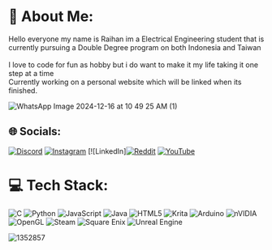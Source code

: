 # 💫 About Me:
Hello everyone my name is Raihan im a Electrical Engineering student that is currently pursuing a Double Degree program on both Indonesia and Taiwan<br><br>I love to code for fun as hobby but i do want to make it my life taking it one step at a time <br>Currently working on a personal website which will be linked when its finished.

![WhatsApp Image 2024-12-16 at 10 49 25 AM (1)](https://github.com/user-attachments/assets/29946e0b-43e2-4dc0-8866-12f0f66a3ba1)

## 🌐 Socials:
[![Discord](https://img.shields.io/badge/Discord-%237289DA.svg?logo=discord&logoColor=white)](https://discord.gg/reita.) [![Instagram](https://img.shields.io/badge/Instagram-%23E4405F.svg?logo=Instagram&logoColor=white)](https://instagram.com/re1ltas) [![LinkedIn][![Reddit](https://img.shields.io/badge/Reddit-%23FF4500.svg?logo=Reddit&logoColor=white)](https://reddit.com/user/u/Sure_Club2353) [![YouTube](https://img.shields.io/badge/YouTube-%23FF0000.svg?logo=YouTube&logoColor=white)](https://youtube.com/@@reiltas5157) 

# 💻 Tech Stack:
![C](https://img.shields.io/badge/c-%2300599C.svg?style=for-the-badge&logo=c&logoColor=white) ![Python](https://img.shields.io/badge/python-3670A0?style=for-the-badge&logo=python&logoColor=ffdd54) ![JavaScript](https://img.shields.io/badge/javascript-%23323330.svg?style=for-the-badge&logo=javascript&logoColor=%23F7DF1E) ![Java](https://img.shields.io/badge/java-%23ED8B00.svg?style=for-the-badge&logo=openjdk&logoColor=white) ![HTML5](https://img.shields.io/badge/html5-%23E34F26.svg?style=for-the-badge&logo=html5&logoColor=white) ![Krita](https://img.shields.io/badge/Krita-203759?style=for-the-badge&logo=krita&logoColor=EEF37B) ![Arduino](https://img.shields.io/badge/-Arduino-00979D?style=for-the-badge&logo=Arduino&logoColor=white) ![nVIDIA](https://img.shields.io/badge/nVIDIA-%2376B900.svg?style=for-the-badge&logo=nVIDIA&logoColor=white) ![OpenGL](https://img.shields.io/badge/OpenGL-white?logo=OpenGL&style=for-the-badge) ![Steam](https://img.shields.io/badge/steam-%23000000.svg?style=for-the-badge&logo=steam&logoColor=white) ![Square Enix](https://img.shields.io/badge/SquareEnix-%23ED1C24.svg?style=for-the-badge&logo=SquareEnix&logoColor=white) ![Unreal Engine](https://img.shields.io/badge/unrealengine-%23313131.svg?style=for-the-badge&logo=unrealengine&logoColor=white)



![1352857](https://github.com/user-attachments/assets/deab7fb8-2038-4240-9aa7-3ad3218b3b12)
